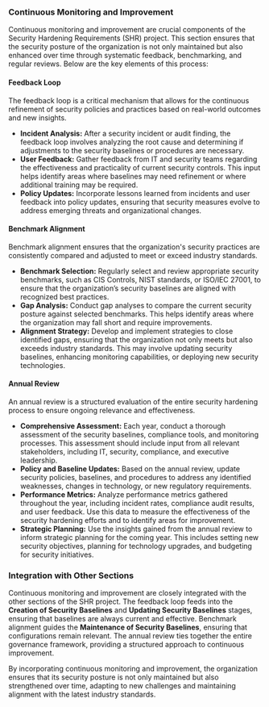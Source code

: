 ### Continuous Monitoring and Improvement

Continuous monitoring and improvement are crucial components of the Security Hardening Requirements (SHR) project. This section ensures that the security posture of the organization is not only maintained but also enhanced over time through systematic feedback, benchmarking, and regular reviews. Below are the key elements of this process:

#### Feedback Loop

The feedback loop is a critical mechanism that allows for the continuous refinement of security policies and practices based on real-world outcomes and new insights.

- **Incident Analysis:** After a security incident or audit finding, the feedback loop involves analyzing the root cause and determining if adjustments to the security baselines or procedures are necessary.
- **User Feedback:** Gather feedback from IT and security teams regarding the effectiveness and practicality of current security controls. This input helps identify areas where baselines may need refinement or where additional training may be required.
- **Policy Updates:** Incorporate lessons learned from incidents and user feedback into policy updates, ensuring that security measures evolve to address emerging threats and organizational changes.

#### Benchmark Alignment

Benchmark alignment ensures that the organization's security practices are consistently compared and adjusted to meet or exceed industry standards.

- **Benchmark Selection:** Regularly select and review appropriate security benchmarks, such as CIS Controls, NIST standards, or ISO/IEC 27001, to ensure that the organization’s security baselines are aligned with recognized best practices.
- **Gap Analysis:** Conduct gap analyses to compare the current security posture against selected benchmarks. This helps identify areas where the organization may fall short and require improvements.
- **Alignment Strategy:** Develop and implement strategies to close identified gaps, ensuring that the organization not only meets but also exceeds industry standards. This may involve updating security baselines, enhancing monitoring capabilities, or deploying new security technologies.

#### Annual Review

An annual review is a structured evaluation of the entire security hardening process to ensure ongoing relevance and effectiveness.

- **Comprehensive Assessment:** Each year, conduct a thorough assessment of the security baselines, compliance tools, and monitoring processes. This assessment should include input from all relevant stakeholders, including IT, security, compliance, and executive leadership.
- **Policy and Baseline Updates:** Based on the annual review, update security policies, baselines, and procedures to address any identified weaknesses, changes in technology, or new regulatory requirements.
- **Performance Metrics:** Analyze performance metrics gathered throughout the year, including incident rates, compliance audit results, and user feedback. Use this data to measure the effectiveness of the security hardening efforts and to identify areas for improvement.
- **Strategic Planning:** Use the insights gained from the annual review to inform strategic planning for the coming year. This includes setting new security objectives, planning for technology upgrades, and budgeting for security initiatives.

### Integration with Other Sections

Continuous monitoring and improvement are closely integrated with the other sections of the SHR project. The feedback loop feeds into the **Creation of Security Baselines** and **Updating Security Baselines** stages, ensuring that baselines are always current and effective. Benchmark alignment guides the **Maintenance of Security Baselines**, ensuring that configurations remain relevant. The annual review ties together the entire governance framework, providing a structured approach to continuous improvement.

By incorporating continuous monitoring and improvement, the organization ensures that its security posture is not only maintained but also strengthened over time, adapting to new challenges and maintaining alignment with the latest industry standards.
